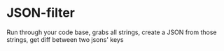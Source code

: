 # JSON-filter
Run through your code base, grabs all strings, create a JSON from those strings, get diff between two jsons' keys
